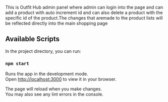 This is Outfit Hub admin panel where admin can login into the page and can add a product with auto increment id and can also delete a product with the specific id of the product.The changes that aremade to the product lists will be reflected directly into the main shopping page

## Available Scripts

In the project directory, you can run:

### `npm start`

Runs the app in the development mode.\
Open [http://localhost:3000](http://localhost:3000) to view it in your browser.

The page will reload when you make changes.\
You may also see any lint errors in the console.

